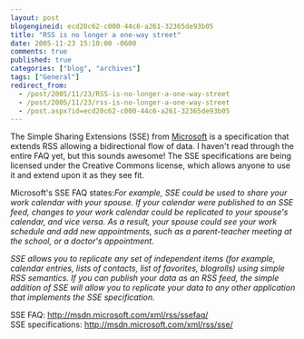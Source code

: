 ```yaml
---
layout: post
blogengineid: ecd20c62-c000-44c6-a261-32365de93b05
title: "RSS is no longer a one-way street"
date: 2005-11-23 15:10:00 -0600
comments: true
published: true
categories: ["blog", "archives"]
tags: ["General"]
redirect_from: 
  - /post/2005/11/23/RSS-is-no-longer-a-one-way-street
  - /post/2005/11/23/rss-is-no-longer-a-one-way-street
  - /post.aspx?id=ecd20c62-c000-44c6-a261-32365de93b05
---
```

<!-- more -->

The Simple Sharing Extensions (SSE) from <a title="Microsoft" href="http://Microsoft.com" target="_blank">Microsoft</a> is a specification that extends RSS allowing a bidirectional flow of data. I haven't read through the entire FAQ yet, but this sounds awesome! The SSE specifications are being licensed under the Creative Commons license, which allows anyone to use it and extend upon it as they see fit.

Microsoft's SSE FAQ states:*For example, SSE could be used to share your work calendar with your spouse. If your calendar were published to an SSE feed, changes to your work calendar could be replicated to your spouse's calendar, and vice versa. As a result, your spouse could see your work schedule and add new appointments, such as a parent-teacher meeting at the school, or a doctor's appointment.*

*SSE allows you to replicate any set of independent items (for example, calendar entries, lists of contacts, list of favorites, blogrolls) using simple RSS semantics. If you can publish your data as an RSS feed, the simple addition of SSE will allow you to replicate your data to any other application that implements the SSE specification.*

SSE FAQ: <A href="http://msdn.microsoft.com/xml/rss/ssefaq/Simple" target=_new>http://msdn.microsoft.com/xml/rss/ssefaq/<BR></A>SSE specifications: <A href="http://msdn.microsoft.com/xml/rss/sse/">http://msdn.microsoft.com/xml/rss/sse/</A>
